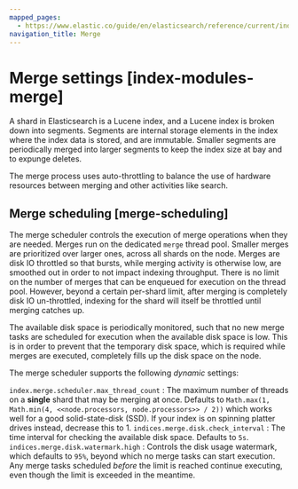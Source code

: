 ```yaml
---
mapped_pages:
  - https://www.elastic.co/guide/en/elasticsearch/reference/current/index-modules-merge.html
navigation_title: Merge
---
```


# Merge settings [index-modules-merge]

A shard in Elasticsearch is a Lucene index, and a Lucene index is broken down into segments. Segments are internal storage elements in the index where the index data is stored, and are immutable. Smaller segments are periodically merged into larger segments to keep the index size at bay and to expunge deletes.

The merge process uses auto-throttling to balance the use of hardware resources between merging and other activities like search.


## Merge scheduling [merge-scheduling]

The merge scheduler controls the execution of merge operations when they are needed.
Merges run on the dedicated `merge` thread pool.
Smaller merges are prioritized over larger ones, across all shards on the node.
Merges are disk IO throttled so that bursts, while merging activity is otherwise low, are smoothed out in order to not impact indexing throughput.
There is no limit on the number of merges that can be enqueued for execution on the thread pool.
However, beyond a certain per-shard limit, after merging is completely disk IO un-throttled, indexing for the shard will itself be throttled until merging catches up.

The available disk space is periodically monitored, such that no new merge tasks are scheduled for execution when the available disk space is low.
This is in order to prevent that the temporary disk space, which is required while merges are executed, completely fills up the disk space on the node.

The merge scheduler supports the following *dynamic* settings:

`index.merge.scheduler.max_thread_count`
:   The maximum number of threads on a **single** shard that may be merging at once. Defaults to `Math.max(1, Math.min(4, <<node.processors, node.processors>> / 2))` which works well for a good solid-state-disk (SSD). If your index is on spinning platter drives instead, decrease this to 1.
`indices.merge.disk.check_interval`
:   The time interval for checking the available disk space. Defaults to `5s`.
`indices.merge.disk.watermark.high`
:   Controls the disk usage watermark, which defaults to `95%`, beyond which no merge tasks can start execution.
Any merge tasks scheduled *before* the limit is reached continue executing, even though the limit is exceeded in the meantime.

